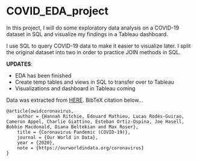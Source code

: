 # COVID_EDA_project
In this project, I will do some exploratory data analysis on a COVID-19 dataset in SQL and visualize my findings in a Tableau dashboard.

I use SQL to query COVID-19 data to make it easier to visualize later. I split the original dataset into two in order to practice JOIN methods in SQL.

__UPDATES__: 
- EDA has been finished 
- Create temp tables and views in SQL to transfer over to Tableau
- Visualizations and dashboard in Tableau coming 

Data was extracted from [HERE](https://ourworldindata.org/covid-deaths). BibTeX citation below...
```
@article{owidcoronavirus,
    author = {Hannah Ritchie, Edouard Mathieu, Lucas Rodés-Guirao, Cameron Appel, Charlie Giattino, Esteban Ortiz-Ospina, Joe Hasell, Bobbie Macdonald, Diana Beltekian and Max Roser},
    title = {Coronavirus Pandemic (COVID-19)},
    journal = {Our World in Data},
    year = {2020},
    note = {https://ourworldindata.org/coronavirus}
}
```

